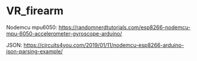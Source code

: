 # VR_firearm

Nodemcu mpu6050: https://randomnerdtutorials.com/esp8266-nodemcu-mpu-6050-accelerometer-gyroscope-arduino/ 

JSON: https://circuits4you.com/2019/01/11/nodemcu-esp8266-arduino-json-parsing-example/
